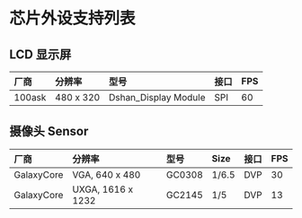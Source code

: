 # 芯片外设支持列表

## LCD 显示屏

| 厂商   | 分辨率    | 型号                 | 接口 | FPS  |
| :----- | :-------- | :------------------- | :--- | :--- |
| 100ask | 480 x 320 | Dshan_Display Module | SPI  | 60   |

## 摄像头 Sensor

| 厂商       | 分辨率            | 型号   | Size  | 接口 | FPS  |
| :--------- | :---------------- | :----- | :---- | :--- | :--- |
| GalaxyCore | VGA, 640 x 480    | GC0308 | 1/6.5 | DVP  | 30   |
| GalaxyCore | UXGA, 1616 x 1232 | GC2145 | 1/5   | DVP  | 13   |